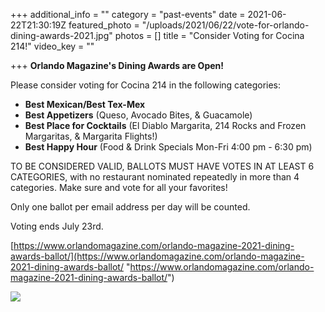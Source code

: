 +++
additional_info = ""
category = "past-events"
date = 2021-06-22T21:30:19Z
featured_photo = "/uploads/2021/06/22/vote-for-orlando-dining-awards-2021.jpg"
photos = []
title = "Consider Voting for Cocina 214!"
video_key = ""

+++
**Orlando Magazine's Dining Awards are Open!**

Please consider voting for Cocina 214 in the following categories:

* **Best Mexican/Best Tex-Mex**
* **Best Appetizers** (Queso, Avocado Bites, & Guacamole)
* **Best Place for Cocktails** (El Diablo Margarita, 214 Rocks and Frozen Margaritas, & Margarita Flights!)
* **Best Happy Hour** (Food & Drink Specials Mon-Fri 4:00 pm - 6:30 pm)

TO BE CONSIDERED VALID, BALLOTS MUST HAVE VOTES IN AT LEAST 6 CATEGORIES, with no restaurant nominated repeatedly in more than 4 categories. Make sure and vote for all your favorites!

Only one ballot per email address per day will be counted.

Voting ends July 23rd.

[https://www.orlandomagazine.com/orlando-magazine-2021-dining-awards-ballot/](https://www.orlandomagazine.com/orlando-magazine-2021-dining-awards-ballot/ "https://www.orlandomagazine.com/orlando-magazine-2021-dining-awards-ballot/")

![](/uploads/2021/06/22/vote-for-orlando-dining-awards-2021.jpg)